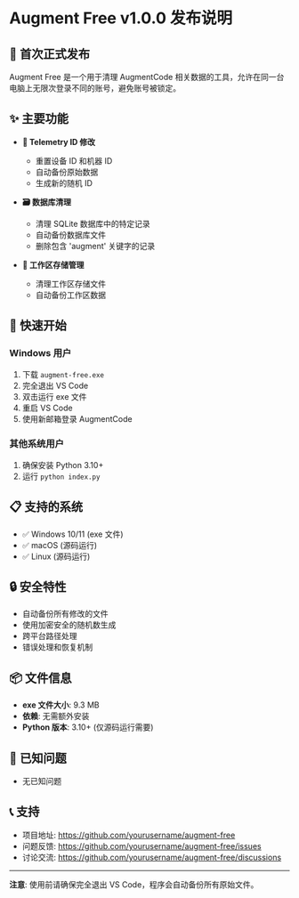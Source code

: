 # Augment Free v1.0.0 发布说明

## 🎉 首次正式发布

Augment Free 是一个用于清理 AugmentCode 相关数据的工具，允许在同一台电脑上无限次登录不同的账号，避免账号被锁定。

## ✨ 主要功能

- **📝 Telemetry ID 修改**
  - 重置设备 ID 和机器 ID
  - 自动备份原始数据
  - 生成新的随机 ID

- **🗃️ 数据库清理**
  - 清理 SQLite 数据库中的特定记录
  - 自动备份数据库文件
  - 删除包含 'augment' 关键字的记录

- **💾 工作区存储管理**
  - 清理工作区存储文件
  - 自动备份工作区数据

## 🚀 快速开始

### Windows 用户
1. 下载 `augment-free.exe`
2. 完全退出 VS Code
3. 双击运行 exe 文件
4. 重启 VS Code
5. 使用新邮箱登录 AugmentCode

### 其他系统用户
1. 确保安装 Python 3.10+
2. 运行 `python index.py`

## 📋 支持的系统

- ✅ Windows 10/11 (exe 文件)
- ✅ macOS (源码运行)
- ✅ Linux (源码运行)

## 🔒 安全特性

- 自动备份所有修改的文件
- 使用加密安全的随机数生成
- 跨平台路径处理
- 错误处理和恢复机制

## 📦 文件信息

- **exe 文件大小**: 9.3 MB
- **依赖**: 无需额外安装
- **Python 版本**: 3.10+ (仅源码运行需要)

## 🐛 已知问题

- 无已知问题

## 📞 支持

- 项目地址: https://github.com/yourusername/augment-free
- 问题反馈: https://github.com/yourusername/augment-free/issues
- 讨论交流: https://github.com/yourusername/augment-free/discussions

---

**注意**: 使用前请确保完全退出 VS Code，程序会自动备份所有原始文件。
